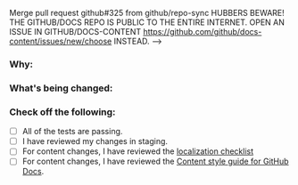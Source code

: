 Merge pull request github#325 from github/repo-sync 
HUBBERS BEWARE! THE GITHUB/DOCS REPO IS PUBLIC TO THE ENTIRE INTERNET. OPEN AN ISSUE IN GITHUB/DOCS-CONTENT https://github.com/github/docs-content/issues/new/choose INSTEAD.
-->

<!--
Hello! Thanks for your interest in contributing to this project.

Before opening a PR, please see our [CONTRIBUTING.md](https://github.com/github/docs/blob/main/CONTRIBUTING.md) for information how to contribute.

For changes to content in [site policy](https://github.com/github/docs/tree/main/content/github/site-policy), see the [CONTRIBUTING guide in the site-policy repo](https://github.com/github/site-policy/blob/main/CONTRIBUTING.md).

Thanks again! :octocat:
-->

### Why:

<!-- 
- If there's an existing issue for your change, please link to it.
- If there's _not_ an existing issue, please open one first to make it more likely that this update will be accepted: https://github.com/github/docs/issues/new/choose. -->

### What's being changed:

<!-- Share artifacts of the changes, be they code snippets, GIFs or screenshots; whatever shares the most context. -->

### Check off the following:
- [ ] All of the tests are passing.
- [ ] I have reviewed my changes in staging.
- [ ] For content changes, I have reviewed the [localization checklist](https://github.com/github/docs/blob/main/contributing/localization-checklist.md)
- [ ] For content changes, I have reviewed the [Content style guide for GitHub Docs](https://github.com/github/docs/blob/main/contributing/content-style-guide.md).
